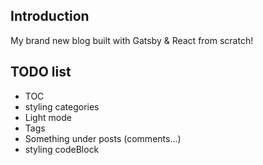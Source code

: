 ## Introduction

My brand new blog built with Gatsby & React from scratch!

## TODO list

-   TOC
-   styling categories
-   Light mode
-   Tags
-   Something under posts (comments...)
-   styling codeBlock
